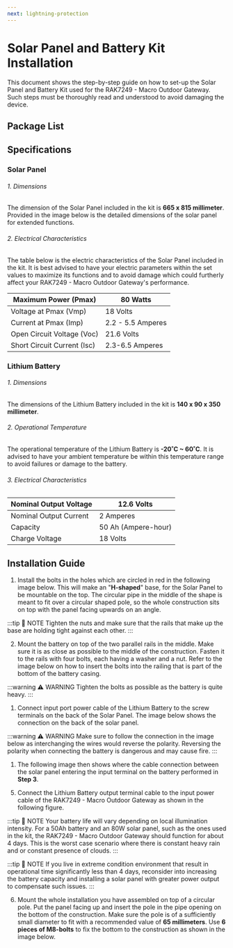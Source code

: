 ```yaml
---
next: lightning-protection
---
```

# Solar Panel and Battery Kit Installation

This document shows the step-by-step guide on how to set-up the Solar Panel and Battery Kit used for the RAK7249 - Macro Outdoor Gateway. Such steps must be thoroughly read and understood to avoid damaging the device.

## Package List

<rk-img
  src="/assets/images/quick-start-guide/rak7249/Outdoor Deployment/Solar Panel and Battery Kit Installation/package-list.jpg"
  width="100%"
  figure-number="1"
  caption="RAK7249 Macro Outdoor Gateway Main Board Installation"
/>

## Specifications

### Solar Panel

###### 1. Dimensions
The dimension of the Solar Panel included in the kit is **665 x 815 millimeter**. Provided in the image below is the detailed dimensions of the solar panel for extended functions. 

<rk-img
  src="/assets/images/quick-start-guide/rak7249/Outdoor Deployment/Solar Panel and Battery Kit Installation/sp-dimensions.jpg"
  width="75%"
  figure-number="2"
  caption="Solar Panel Dimensions"
/>

###### 2. Electrical Characteristics

The table below is the electric characteristics of the Solar Panel included in the kit. It is best advised to have your electric parameters within the set values to maximize its functions and to avoid damage which could furtherly affect your RAK7249 - Macro Outdoor Gateway's performance.

| Maximum Power (Pmax) | 80 Watts | 
| ---- | ---- | 
| Voltage at Pmax (Vmp) | 18 Volts | 
| Current at Pmax (Imp) | 2.2 - 5.5 Amperes | 
| Open Circuit Voltage (Voc) | 21.6 Volts | 
| Short Circuit Current (Isc) | 2.3-6.5 Amperes | 


### Lithium Battery

###### 1. Dimensions

The dimensions of the Lithium Battery included in the kit is **140 x 90 x 350 millimeter**.

###### 2. Operational Temperature

The operational temperature of the Lithium Battery is **-20˚C ~ 60˚C**. It is advised to have your ambient temperature be within this temperature range to avoid failures or damage to the battery. 

###### 3. Electrical Characteristics

| Nominal Output Voltage | 12.6 Volts | 
| ---- | ---- | 
| Nominal Output Current | 2 Amperes | 
| Capacity | 50 Ah (Ampere-hour) | 
| Charge Voltage | 18 Volts | 

## Installation Guide

1. Install the bolts in the holes which are circled in red in the following image below. This will make an "**H-shaped**" base, for the Solar Panel to be mountable on the top. The circular pipe in the middle of the shape is meant to fit over a circular shaped pole, so the whole construction sits on top with the panel facing upwards on an angle.

:::tip 📝 NOTE
 Tighten the nuts and make sure that the rails that make up the base are holding tight against each other.
:::

<rk-img
  src="/assets/images/quick-start-guide/rak7249/Outdoor Deployment/Solar Panel and Battery Kit Installation/bolts-placement.jpg"
  width="75%"
  figure-number="3"
  caption="H-Shaped Nuts and Bolts Placement for the Bracket"
/>

2. Mount the battery on top of the two parallel rails in the middle. Make sure it is as close as possible to the middle of the construction. Fasten it to the rails with four bolts, each having a washer and a nut. Refer to the image below on how to insert the bolts into the railing that is part of the bottom of the battery casing.

:::warning ⚠️ WARNING
Tighten the bolts as possible as the battery is quite heavy.
:::

<rk-img
  src="/assets/images/quick-start-guide/rak7249/Outdoor Deployment/Solar Panel and Battery Kit Installation/battery-bracket.jpg"
  width="75%"
  figure-number="4"
  caption="Mounting the Battery to the Bracket"
/>

1. Connect input port power cable of the Lithium Battery to the screw terminals on the back of the Solar Panel. The image below shows the connection on the back of the solar panel.

:::warning ⚠️ WARNING
Make sure to follow the connection in the image below as interchanging the wires would reverse the polarity. Reversing the polarity when connecting the battery is dangerous and may cause fire.
:::

<rk-img
  src="/assets/images/quick-start-guide/rak7249/Outdoor Deployment/Solar Panel and Battery Kit Installation/battery-spanel.jpg"
  width="80%"
  figure-number="5"
  caption="Lithium Battery Input Cord to Solar Panel Connection"
/>

1. The following image then shows where the cable connection between the solar panel entering the input terminal on the battery performed in **Step 3**.

<rk-img
  src="/assets/images/quick-start-guide/rak7249/Outdoor Deployment/Solar Panel and Battery Kit Installation/battery-spanel-outside.jpg"
  width="80%"
  figure-number="6"
  caption="Lithium Battery to Solar Panel Outside Connection"
/>

5. Connect the Lithium Battery output terminal cable to the input power cable of the RAK7249 - Macro Outdoor Gateway as shown in the following figure.

<rk-img
  src="/assets/images/quick-start-guide/rak7249/Outdoor Deployment/Solar Panel and Battery Kit Installation/connection.jpg"
  width="80%"
  figure-number="7"
  caption="Lithium Battery Output Cord to RAK7249 - Marco Outdoor Gateway Connection"
/>

:::tip 📝 NOTE
 Your battery life will vary depending on local illumination intensity. For a 50Ah battery and an 80W solar panel, such as the ones used in the kit, the RAK7249 - Macro Outdoor Gateway should function for about 4 days. This is the worst case scenario where there is constant heavy rain and or constant presence of clouds.
:::

:::tip 📝 NOTE
 If you live in extreme condition environment that result in operational time significantly less than 4 days, reconsider into increasing the battery capacity and installing a solar panel with greater power output to compensate such issues.
:::

6. Mount the whole installation you have assembled on top of a circular pole. Put the panel facing up and insert the pole in the pipe opening on the bottom of the construction. Make sure the pole is of a sufficiently small diameter to fit with a recommended value of **65 millimeters**. Use **6 pieces of M8-bolts** to fix the bottom to the construction as shown in the image below. 

<rk-img
  src="/assets/images/quick-start-guide/rak7249/Outdoor Deployment/Solar Panel and Battery Kit Installation/bolts-vertical-pole.jpg"
  width="60%"
  figure-number="8"
  caption="Installing Bolts in the Kit into the Vertical Circular Pole"
/>





